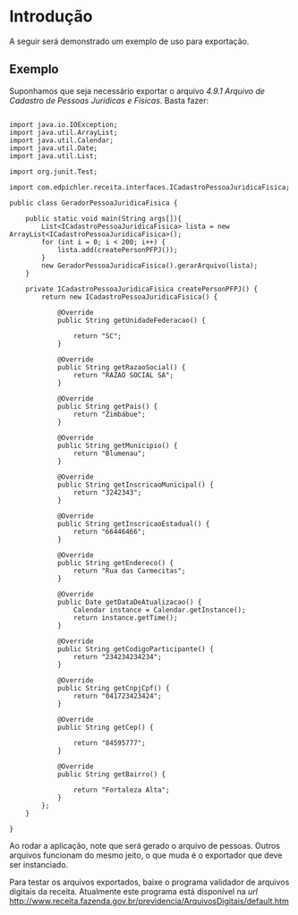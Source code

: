 # Introdução #

A seguir será demonstrado um exemplo de uso para exportação.

## Exemplo ##
Suponhamos que seja necessário exportar o arquivo _4.9.1 Arquivo de Cadastro de Pessoas Jurídicas e Físicas_. Basta fazer:

```

import java.io.IOException;
import java.util.ArrayList;
import java.util.Calendar;
import java.util.Date;
import java.util.List;

import org.junit.Test;

import com.edpichler.receita.interfaces.ICadastroPessoaJuridicaFisica;

public class GeradorPessoaJuridicaFisica {

	public static void main(String args[]){
		List<ICadastroPessoaJuridicaFisica> lista = new ArrayList<ICadastroPessoaJuridicaFisica>();
		for (int i = 0; i < 200; i++) {
			lista.add(createPersonPFPJ());
		}
		new GeradorPessoaJuridicaFisica().gerarArquivo(lista);
	}

	private ICadastroPessoaJuridicaFisica createPersonPFPJ() {
		return new ICadastroPessoaJuridicaFisica() {

			@Override
			public String getUnidadeFederacao() {

				return "SC";
			}

			@Override
			public String getRazaoSocial() {
				return "RAZAO SOCIAL SA";
			}

			@Override
			public String getPais() {
				return "Zimbábue";
			}

			@Override
			public String getMunicipio() {
				return "Blumenau";
			}

			@Override
			public String getInscricaoMunicipal() {
				return "3242343";
			}

			@Override
			public String getInscricaoEstadual() {
				return "66446466";
			}

			@Override
			public String getEndereco() {
				return "Rua das Carmecitas";
			}

			@Override
			public Date getDataDeAtualizacao() {
				Calendar instance = Calendar.getInstance();
				return instance.getTime();
			}

			@Override
			public String getCodigoParticipante() {
				return "234234234234";
			}

			@Override
			public String getCnpjCpf() {
 				return "041723423424";
			}

			@Override
			public String getCep() {

				return "84595777";
			}

			@Override
			public String getBairro() {

				return "Fortaleza Alta";
			}
		};
	}

}
```

Ao rodar a aplicação, note que será gerado o arquivo de pessoas. Outros arquivos funcionam do mesmo jeito, o que muda é o exportador que deve ser instanciado.

Para testar os arquivos exportados, baixe o programa validador de arquivos digitais da receita. Atualmente este programa está disponível na _url_ http://www.receita.fazenda.gov.br/previdencia/ArquivosDigitais/default.htm